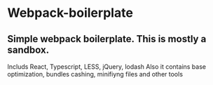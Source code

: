 # Webpack-boilerplate
Simple webpack boilerplate. This is mostly a sandbox.
----------------------------------------------------
Includs React, Typescript, LESS, jQuery, lodash
Also it contains base optimization, bundles cashing, minifiyng files and other tools
